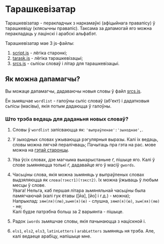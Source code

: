 # Тарашкевізатар

Тарашкевізатар - перакладчык з наркамаўкі (афіцыйнага правапісу) ў тарашкевіцу (клясычны правапіс).
Таксама за дапамогай яго можна перакладаць у лацінскі і арабскі альфабэт.

Тарашкевізатар мае 3 js-файлы:
1. [script.js](./js/script.js) - лёгіка старонкі;
2. [tarask.js](./js/tarask.js) - лёгіка тарашкевізацыі;
3. [srcs.js](./js/srcs.js) - сьпісы словаў і літар для тарашкевізацыі.

## Як можна дапамагчы?

Вы можаце дапамагчы, дадаваючы новыя словы ў файл [srcs.js](./js/srcs.js).

Ён зьмяшчае `wordlist` - галоўны сьпіс словаў (аб'ект) і дадатковыя сьпісы (масівы), якія потым дадаюцца ў галоўны.

### Што трэба ведаць для даданьня новых словаў?

1. Словы ў `wordlist` запісваюцца як: `'выпраўленае':'зыходнае',`.

2. У зыходных словах ужываюцца рэгулярныя выразы. Калі іх ведаць, словы можна лягчэй пералічваць;
Пачытаць пра гэта на рас. мове можна на [гэтай старонцы](https://learn.javascript.ru/regular-expressions).

3. Ува ўсіх словах, дзе магчыма выкарыстаньне ґ, пішыце яго.
Калі ў слове зьмяняецца толькі ґ, дадавайце яго ў масіў `gwords`.

4. Часьціны слова, якія можна зьмяняць у выпраўленых словах выдзяляюцца як `слова(тэкст1)(тэкст2)`. Іх можна ўжываць ў любым месцы ў слове.
<br>Увага! Нельга, каб першая літара зьмяняльнай часьціны была памягчаючай (калі гук ётавы ([йа], [йо] і г.д.) - можна);
<br>Напрыклад: `зям(ля)(лю)`,`зьмя(я)(ю)` - слушна, `зямл(я)(ю)`, `зьм(яя)(яю)` - не;
<br>Калі будзе патрэбна больш за 2 варыянта - пішыце.

5. Радок `iwords` зьмяшчае словы, якія пачынаюцца з націскной і.

6. `els1`, `els2`, `els3`, `latinLetters` і `arabLetters` зьмяняць ня трэба. Але, калі ведаеце арабіцу, напішыце мне.